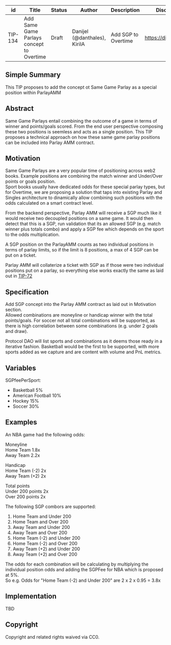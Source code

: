 | id | Title | Status | Author | Description | Discussions to | Created |
| ----------- | ----------- | ----------- | ----------- | ----------- | ----------- | ----------- |
| TIP-134 | Add Same Game Parlays concept to Overtime| Draft | Danijel (@danthales), KirilA | Add SGP to Overtime| https://discord.gg/thales | 2023-03-17


## Simple Summary

This TIP proposes to add the concept ot Same Game Parlay as a special position within ParlayAMM

## Abstract

Same Game Parlays entail combining the outcome of a game in terms of winner and points/goals scored. From the end user perspective composing these two positions is seemless and acts as a single position. This TIP proposes a technical approach on how these same game parlay positions can be included into Parlay AMM contract.
  
## Motivation

Same Game Parlays are a very popular time of positioning across web2 books. Example positions are combining the match winner and Under/Over points or goals position.   
Sport books usually have dedicated odds for these special parlay types, but for Overtime, we are proposing a solution that taps into existing Parlay and Singles architecture to dinamically allow combining such positions with the odds calculated on a smart contract level.  

From the backend perspective, Parlay AMM will receive a SGP much like it would receive two decoupled positions on a same game. It would then detect that this is a SGP, run validation that its an allowed SGP (e.g. match winner plus totals combo) and apply a SGP fee which depends on the sport to the odds multiplication.  

A SGP position on the ParlayAMM counts as two individual positions in terms of parlay limits, so if the limit is 8 positions, a max of 4 SGP can be put on a ticket.  

Parlay AMM will collaterize a ticket with SGP as if those were two individual positions put on a parlay, so everything else works exactly the same as laid out in [TIP-72](https://github.com/thales-markets/thales-improvement-proposals/blob/main/TIPs/TIP-72.md) 

## Specification 

Add SGP concept into the Parlay AMM contract as laid out in Motivation section.  
Allowed combinations are moneyline or handicap winner with the total points/goals. 
For soccer not all total combinations will be supported, as there is high correlation between some combinations (e.g. under 2 goals and draw).  

Protocol DAO will list sports and combinations as it deems those ready in a iterative fashion. Basketball would be the first to be supported, with more sports added as we capture and are content with volume and PnL metrics.        

## Variables  

SGPfeePerSport:
- Basketball 5%  
- American Football 10%  
- Hockey 15%  
- Soccer 30%  

## Examples  

An NBA game had the following odds:  

Moneyline  
Home Team 1.8x  
Away Team 2.2x  

Handicap  
Home Team (-2) 2x  
Away Team (+2) 2x  

Total points  
Under 200 points 2x  
Over 200 points 2x  

The following SGP combors are supported:  
1. Home Team and Under 200   
2. Home Team and Over 200   
3. Away Team and Under 200  
4. Away Team and Over 200  
5. Home Team (-2) and Under 200   
6. Home Team (-2) and Over 200  
7. Away Team (+2) and Under 200  
8. Away Team (+2) and Over 200  

The odds for each combination will be calculating by multiplying the individual position odds and adding the SGPFee for NBA which is proposed at 5%.  
So e.g. Odds for "Home Team (-2) and Under 200" are 2 x 2 x 0.95 = 3.8x

## Implementation

TBD

## Copyright
 
Copyright and related rights waived via CC0.
